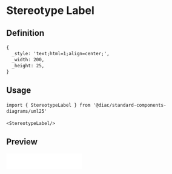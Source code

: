 # Stereotype Label

## Definition

```
{
  _style: 'text;html=1;align=center;',
  _width: 200,
  _height: 25,
}
```

## Usage

```
import { StereotypeLabel } from '@diac/standard-components-diagrams/uml25'

<StereotypeLabel/>
```

## Preview

<img src="./stereotype-label.png" width="200"/>
